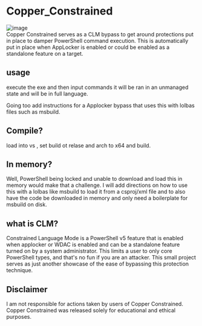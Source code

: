 # Copper_Constrained
![image](https://user-images.githubusercontent.com/15575425/158693889-06c8a5dd-5fcc-4bb4-848f-08c98f9b9e29.png)  
Copper Constrained serves as a CLM bypass to get around protections put in place to damper PowerShell command execution. This is automatically put in place when AppLocker is enabled or could be enabled as a standalone feature on a target. 


## usage
execute the exe and then input commands it will be ran in an unmanaged state and will be in full language. 

Going too add instructions for a Applocker bypass that uses this with lolbas files such as msbuild.  

## Compile?
load into vs , set build ot relase and arch to x64 and build. 

## In memory?
Well, PowerShell being locked and unable to download and load this in memory would make that a challenge. I will add directions on how to use this with a lolbas like msbuild to load it from a csproj/xml file and to also have the code be downloaded in memory and only need a boilerplate for msbuild on disk.  

## what is CLM?
Constrained Language Mode is a PowerShell v5 feature that is enabled when applocker or WDAC is enabled and can be a standalone feature turned on by a system administrator. This limits a user to only core PowerShell types, and that's no fun if you are an attacker. This small project serves as just another showcase of the ease of bypassing this protection technique.  

## Disclaimer 
I am not responsible for actions taken by users of Copper Constrained. Copper Constrained was released solely for educational and ethical purposes.  
